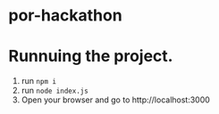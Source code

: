 # por-hackathon

# Runnuing the project.
1. run `npm i`
2. run `node index.js`
3. Open your browser and go to http://localhost:3000